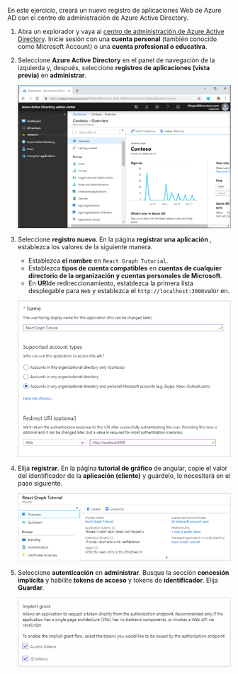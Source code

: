 <!-- markdownlint-disable MD002 MD041 -->

En este ejercicio, creará un nuevo registro de aplicaciones Web de Azure AD con el centro de administración de Azure Active Directory.

1. Abra un explorador y vaya al [centro de administración de Azure Active Directory](https://aad.portal.azure.com). Inicie sesión con una **cuenta personal** (también conocido como Microsoft Account) o una **cuenta profesional o educativa**.

1. Seleccione **Azure Active Directory** en el panel de navegación de la izquierda y, después, seleccione **registros de aplicaciones (vista previa)** en **administrar**.

    ![Una captura de pantalla de los registros de la aplicación ](./images/aad-portal-app-registrations.png)

1. Seleccione **registro nuevo**. En la página **registrar una aplicación** , establezca los valores de la siguiente manera.

    - Establezca **el nombre** en `React Graph Tutorial`.
    - Establezca **tipos de cuenta compatibles** en **cuentas de cualquier directorio de la organización y cuentas personales de Microsoft**.
    - En **URI**de redireccionamiento, establezca la primera lista desplegable para `Web` y establezca el `http://localhost:3000`valor en.

    ![Captura de pantalla de la página registrar una aplicación](./images/aad-register-an-app.png)

1. Elija **registrar**. En la página **tutorial de gráfico** de angular, copie el valor del identificador de la **aplicación (cliente)** y guárdelo, lo necesitará en el paso siguiente.

    ![Captura de pantalla del identificador de la aplicación del nuevo registro de la aplicación](./images/aad-application-id.png)

1. Seleccione **autenticación** en **administrar**. Busque la sección **concesión implícita** y habilite **tokens de acceso** y tokens de **identificador**. Elija **Guardar**.

    ![Captura de pantalla de la sección de concesión implícita](./images/aad-implicit-grant.png)
